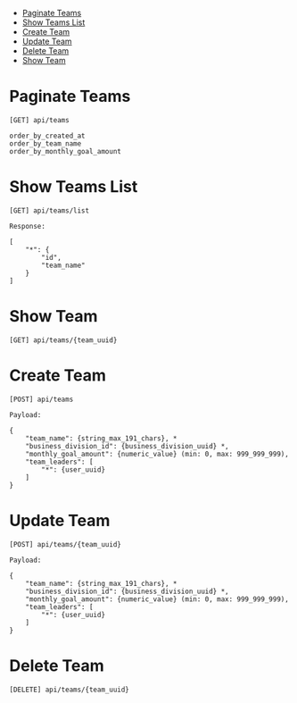 * [Paginate Teams](#paginate-teams)
* [Show Teams List](#show-teams-list)
* [Create Team](#create-team)
* [Update Team](#update-team)
* [Delete Team](#delete-team)
* [Show Team](#show-team)

# Paginate Teams

    [GET] api/teams
    
    order_by_created_at
    order_by_team_name
    order_by_monthly_goal_amount

# Show Teams List

    [GET] api/teams/list

    Response:
    
    [
        "*": {
            "id",
            "team_name"
        }
    ]

# Show Team

    [GET] api/teams/{team_uuid}

# Create Team

    [POST] api/teams
        
    Payload:
    
    {
        "team_name": {string_max_191_chars}, *
        "business_division_id": {business_division_uuid} *,
        "monthly_goal_amount": {numeric_value} (min: 0, max: 999_999_999),
        "team_leaders": [
            "*": {user_uuid}
        ]
    }

# Update Team

    [POST] api/teams/{team_uuid}
        
    Payload:
    
    {
        "team_name": {string_max_191_chars}, *
        "business_division_id": {business_division_uuid} *,
        "monthly_goal_amount": {numeric_value} (min: 0, max: 999_999_999),
        "team_leaders": [
            "*": {user_uuid}
        ]
    }

# Delete Team

    [DELETE] api/teams/{team_uuid}

